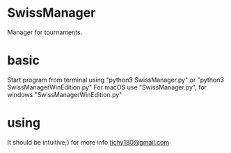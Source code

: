 # SwissManager
Manager for tournaments.
# basic
Start program from terminal using "python3 SwissManager.py" or "python3 SwissManagerWinEdition.py"
For macOS use "SwissManager.py", for windows "SwissManagerWinEdition.py"
# using
It should be intuitive;) for more info tichy180@gmail.com
